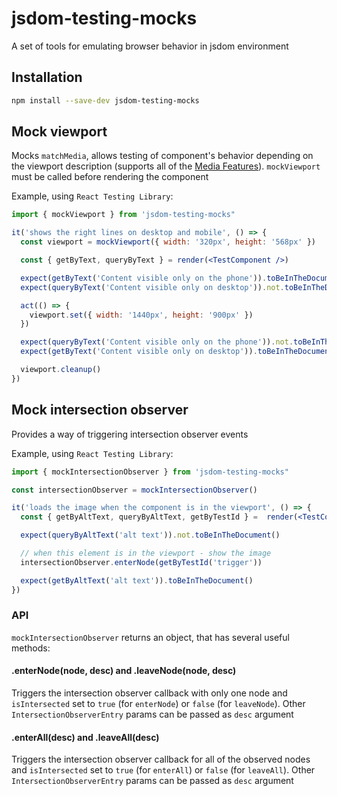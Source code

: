 # jsdom-testing-mocks
A set of tools for emulating browser behavior in jsdom environment

## Installation

```sh
npm install --save-dev jsdom-testing-mocks
```

## Mock viewport
Mocks `matchMedia`, allows testing of component's behavior depending on the viewport description (supports all of the [Media Features](http://www.w3.org/TR/css3-mediaqueries/#media1)). `mockViewport` must be called before rendering the component

Example, using `React Testing Library`:

```jsx
import { mockViewport } from 'jsdom-testing-mocks"

it('shows the right lines on desktop and mobile', () => {
  const viewport = mockViewport({ width: '320px', height: '568px' })

  const { getByText, queryByText } = render(<TestComponent />)

  expect(getByText('Content visible only on the phone')).toBeInTheDocument()
  expect(queryByText('Content visible only on desktop')).not.toBeInTheDocument()

  act(() => {
    viewport.set({ width: '1440px', height: '900px' })
  })

  expect(queryByText('Content visible only on the phone')).not.toBeInTheDocument()
  expect(getByText('Content visible only on desktop')).toBeInTheDocument()

  viewport.cleanup()
})
```

## Mock intersection observer
Provides a way of triggering intersection observer events

Example, using `React Testing Library`:

```jsx
import { mockIntersectionObserver } from 'jsdom-testing-mocks"

const intersectionObserver = mockIntersectionObserver()

it('loads the image when the component is in the viewport', () => {
  const { getByAltText, queryByAltText, getByTestId } =  render(<TestComponent />)

  expect(queryByAltText('alt text')).not.toBeInTheDocument()

  // when this element is in the viewport - show the image
  intersectionObserver.enterNode(getByTestId('trigger'))

  expect(getByAltText('alt text')).toBeInTheDocument()
})
```

### API

`mockIntersectionObserver` returns an object, that has several useful methods:

#### .enterNode(node, desc) and .leaveNode(node, desc)
Triggers the intersection observer callback with only one node
and `isIntersected` set to `true` (for `enterNode`) or `false` (for `leaveNode`).
Other `IntersectionObserverEntry` params can be passed as `desc` argument

#### .enterAll(desc) and .leaveAll(desc)
Triggers the intersection observer callback for all of the observed nodes
and `isIntersected` set to `true` (for `enterAll`) or `false` (for `leaveAll`).
Other `IntersectionObserverEntry` params can be passed as `desc` argument
